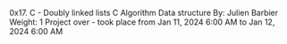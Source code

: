 0x17. C - Doubly linked lists
C
Algorithm
Data structure
 By: Julien Barbier
 Weight: 1
 Project over - took place from Jan 11, 2024 6:00 AM to Jan 12, 2024 6:00 AM
